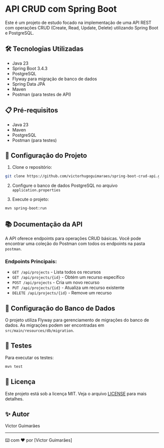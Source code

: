 # API CRUD com Spring Boot

Este é um projeto de estudo focado na implementação de uma API REST com operações CRUD (Create, Read, Update, Delete) utilizando Spring Boot e PostgreSQL.

## 🛠 Tecnologias Utilizadas

- Java 23
- Spring Boot 3.4.3
- PostgreSQL
- Flyway para migração de banco de dados
- Spring Data JPA
- Maven
- Postman (para testes de API)

## 📋 Pré-requisitos

- Java 23
- Maven
- PostgreSQL
- Postman (para testes)

## 🚀 Configuração do Projeto

1. Clone o repositório:
```bash
git clone https://github.com/victorhugoguimaraes/spring-boot-crud-api.git
```

2. Configure o banco de dados PostgreSQL no arquivo `application.properties`

3. Execute o projeto:
```bash
mvn spring-boot:run
```

## 📚 Documentação da API

A API oferece endpoints para operações CRUD básicas. Você pode encontrar uma coleção do Postman com todos os endpoints na pasta `postman`.

### Endpoints Principais:

- `GET /api/projects` - Lista todos os recursos
- `GET /api/projects/{id}` - Obtém um recurso específico
- `POST /api/projects` - Cria um novo recurso
- `PUT /api/projects/{id}` - Atualiza um recurso existente
- `DELETE /api/projects/{id}` - Remove um recurso

## 🔧 Configuração do Banco de Dados

O projeto utiliza Flyway para gerenciamento de migrações do banco de dados. As migrações podem ser encontradas em `src/main/resources/db/migration`.

## 🧪 Testes

Para executar os testes:
```bash
mvn test
```

## 📝 Licença

Este projeto está sob a licença MIT. Veja o arquivo [LICENSE](LICENSE) para mais detalhes.

## ✨ Autor

Victor Guimarães

---
⌨️ com ❤️ por [Victor Guimarães]  
